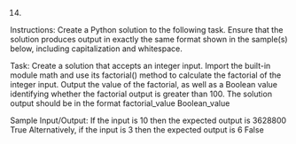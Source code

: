 14.
Instructions:
Create a Python solution to the following task. Ensure that the solution produces output in exactly the same format shown in the sample(s) below, including capitalization and whitespace.
 
Task:
Create a solution that accepts an integer input. Import the built-in module math and use its factorial() method to calculate the factorial of the integer input. Output the value of the factorial, as well as a Boolean value identifying whether the factorial output is greater than 100.
The solution output should be in the format
factorial_value
Boolean_value
 
Sample Input/Output:
If the input is
10
then the expected output is
3628800
True
Alternatively, if the input is
3
then the expected output is
6
False